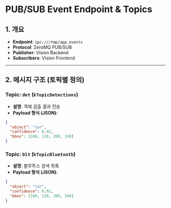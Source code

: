 # PUB/SUB Event Endpoint & Topics

## 1. 개요
- **Endpoint**: `ipc:///tmp/app.events`
- **Protocol**: ZeroMQ PUB/SUB
- **Publisher**: Vision Backend
- **Subscribers**: Vision Frontend

---

## 2. 메시지 구조 (토픽별 정의)

### Topic: `det` (`kTopicDetections`)
- **설명**: 객체 검출 결과 전송
- **Payload 형식 (JSON)**:
```json
{
  "object": "car",
  "confidence": 0.92,
  "bbox": [100, 120, 200, 240]
}

```
### Topic: `blt` (`kTopicBluetooth`)
- **설명**: 블루투스 검색 목록
- **Payload 형식 (JSON)**:
```json
{
  "object": "car",
  "confidence": 0.92,
  "bbox": [100, 120, 200, 240]
}

```
